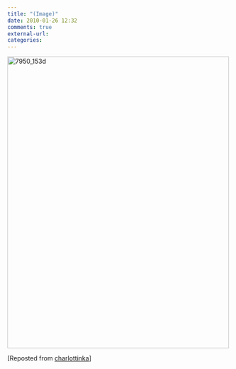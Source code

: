 ```yaml
---
title: "(Image)"
date: 2010-01-26 12:32
comments: true
external-url:
categories:
---
```

[<img src="http://e.asset.soup.io/asset/0658/7950_153d.jpeg" width="500" height="659" alt="7950_153d" />][1]

[Reposted from [charlottinka][2]]

  [1]: http://i-seldom-do.livejournal.com/115405.html
  [2]: http://charlottinka.soup.io/post/43170946/Image
